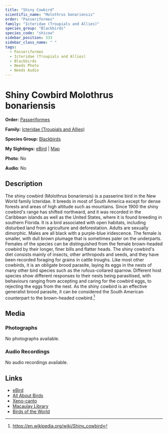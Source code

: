 ```yaml
---
title: "Shiny Cowbird"
scientific_name: "Molothrus bonariensis"
order: "Passeriformes"
family: "Icteridae (Troupials and Allies)"
species_group: "Blackbirds"
species_code: "shicow"
sidebar_position: 333
sidebar_class_name: " "
tags: 
  - Passeriformes
  - Icteridae (Troupials and Allies)
  - Blackbirds
  - Needs Photo
  - Needs Audio
---
```


# Shiny Cowbird <span className='sci_name'>Molothrus bonariensis</span>

**Order:** [Passeriformes](/tags/passeriformes)

**Family:** [Icteridae (Troupials and Allies)](/tags/icteridae-troupials-and-allies)

**Species Group:** [Blackbirds](/tags/blackbirds)

**My Sightings:** [eBird](https://ebird.org/lifelist?r=world&time=life&spp=shicow) | [Map](/map?species_code=shicow)

**Photo**: No 

**Audio**: No

## Description
The shiny cowbird (Molothrus bonariensis) is a passerine bird in the New World family Icteridae. It breeds in most of South America except for dense forests and areas of high altitude such as mountains. Since 1900 the shiny cowbird's range has shifted northward, and it was recorded in the Caribbean islands as well as the United States, where it is found breeding in southern Florida. It is a bird associated with open habitats, including disturbed land from agriculture and deforestation.
Adults are sexually dimorphic. Males are all black with a purple-blue iridescence. The female is smaller, with dull brown plumage that is sometimes paler on the underparts. Females of the species can be distinguished from the female brown-headed cowbird by their longer, finer bills and flatter heads. The shiny cowbird's diet consists mainly of insects, other arthropods and seeds, and they have been recorded foraging for grains in cattle troughs.
Like most other cowbirds, it is an obligate brood parasite, laying its eggs in the nests of many other bird species such as the rufous-collared sparrow. Different host species show different responses to their nests being parasitised, with behaviours ranging from accepting and caring for the cowbird eggs, to rejecting the eggs from the nest. As the shiny cowbird is an effective generalist brood parasite, it can be considered the South American counterpart to the brown-headed cowbird.[^1]

[^1]: https://en.wikipedia.org/wiki/Shiny_cowbird

## Media
### Photographs
No photographs available.

### Audio Recordings
No audio recordings available.

## Links
* [eBird](https://ebird.org/species/shicow) 
* [All About Birds](https://www.allaboutbirds.org/guide/shicow) 
* [Xeno-canto](https://www.xeno-canto.org/species/molothrus-bonariensis) 
* [Macaulay Library](https://search.macaulaylibrary.org/catalog?taxonCode=shicow&sort=rating_rank_desc)
* [Birds of the World](https://birdsoftheworld.org/bow/species/shicow)
